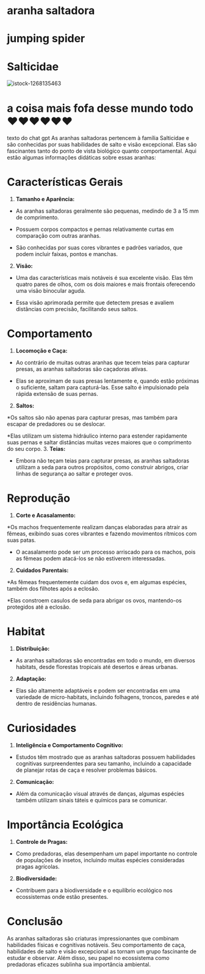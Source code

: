 # aranha saltadora
# jumping spider
# Salticidae

![istock-1268135463](https://github.com/hamorii/repositoryTeste/assets/173510269/8f5474ac-3677-456a-ae51-1b7bd0dab109)
# a coisa mais fofa desse mundo todo :heart::heart::heart::heart::heart::heart:
texto do chat gpt 
As aranhas saltadoras pertencem à família Salticidae e são conhecidas por suas habilidades de salto e visão excepcional. Elas são fascinantes tanto do ponto de vista biológico quanto comportamental. Aqui estão algumas informações didáticas sobre essas aranhas:

# Características Gerais
1. **Tamanho e Aparência:**

* As aranhas saltadoras geralmente são pequenas, medindo de 3 a 15 mm de comprimento.

* Possuem corpos compactos e pernas relativamente curtas em comparação com outras aranhas.

* São conhecidas por suas cores vibrantes e padrões variados, que podem incluir faixas, pontos e manchas.
2. **Visão:**

* Uma das características mais notáveis é sua excelente visão. Elas têm quatro pares de olhos, com os dois maiores e mais frontais oferecendo uma visão binocular aguda.

* Essa visão aprimorada permite que detectem presas e avaliem distâncias com precisão, facilitando seus saltos.
# Comportamento
1. **Locomoção e Caça:**

* Ao contrário de muitas outras aranhas que tecem teias para capturar presas, as aranhas saltadoras são caçadoras ativas.

* Elas se aproximam de suas presas lentamente e, quando estão próximas o suficiente, saltam para capturá-las. Esse salto é impulsionado pela rápida extensão de suas pernas.
2. **Saltos:**

*Os saltos são não apenas para capturar presas, mas também para escapar de predadores ou se deslocar.

*Elas utilizam um sistema hidráulico interno para estender rapidamente suas pernas e saltar distâncias muitas vezes maiores que o comprimento do seu corpo.
3. **Teias:**

* Embora não teçam teias para capturar presas, as aranhas saltadoras utilizam a seda para outros propósitos, como construir abrigos, criar linhas de segurança ao saltar e proteger ovos.
# Reprodução
1. **Corte e Acasalamento:**

*Os machos frequentemente realizam danças elaboradas para atrair as fêmeas, exibindo suas cores vibrantes e fazendo movimentos rítmicos com suas patas.

* O acasalamento pode ser um processo arriscado para os machos, pois as fêmeas podem atacá-los se não estiverem interessadas.
2. **Cuidados Parentais:**

*As fêmeas frequentemente cuidam dos ovos e, em algumas espécies, também dos filhotes após a eclosão.

*Elas constroem casulos de seda para abrigar os ovos, mantendo-os protegidos até a eclosão.
# Habitat
1. **Distribuição:**
* As aranhas saltadoras são encontradas em todo o mundo, em diversos habitats, desde florestas tropicais até desertos e áreas urbanas.
2. **Adaptação:**
* Elas são altamente adaptáveis e podem ser encontradas em uma variedade de micro-habitats, incluindo folhagens, troncos, paredes e até dentro de residências humanas.
# Curiosidades
1. **Inteligência e Comportamento Cognitivo:**
* Estudos têm mostrado que as aranhas saltadoras possuem habilidades cognitivas surpreendentes para seu tamanho, incluindo a capacidade de planejar rotas de caça e resolver problemas básicos.
2. **Comunicação:**
* Além da comunicação visual através de danças, algumas espécies também utilizam sinais táteis e químicos para se comunicar.
# Importância Ecológica
1. **Controle de Pragas:**
* Como predadoras, elas desempenham um papel importante no controle de populações de insetos, incluindo muitas espécies consideradas pragas agrícolas.
2. **Biodiversidade:**
* Contribuem para a biodiversidade e o equilíbrio ecológico nos ecossistemas onde estão presentes.
# Conclusão
As aranhas saltadoras são criaturas impressionantes que combinam habilidades físicas e cognitivas notáveis. Seu comportamento de caça, habilidades de salto e visão excepcional as tornam um grupo fascinante de estudar e observar. Além disso, seu papel no ecossistema como predadoras eficazes sublinha sua importância ambiental.





